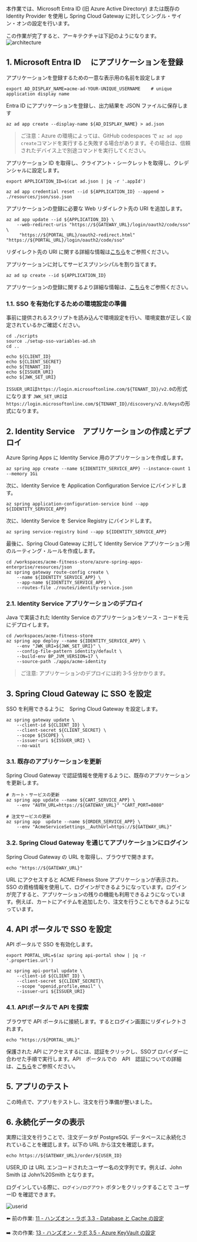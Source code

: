 本作業では、Microsoft Entra ID (旧 Azure Active Directory) または既存の Identity Provider を使用し Spring Cloud Gateway に対してシングル・サイン・オンの設定を行います。

この作業が完了すると、アーキテクチャは下記のようになります。
![architecture](images/scg-sso-services.png) 

## 1. Microsoft Entra ID 　にアプリケーションを登録

アプリケーションを登録するための一意な表示用の名前を設定します

```shell
export AD_DISPLAY_NAME=acme-ad-YOUR-UNIQUE_USERNAME    # unique application display name
```

Entra ID にアプリケーションを登録し、出力結果を JSON ファイルに保存します

```shell
az ad app create --display-name ${AD_DISPLAY_NAME} > ad.json
```

> ご注意：Azure の環境によっては、GitHub codespaces で `az ad app create`コマンドを実行すると失敗する場合があります。その場合は、信頼されたデバイス上で別途コマンドを実行してください。

アプリケーション ID を取得し、クライアント・シークレットを取得し、クレデンシャルに設定します。

```shell
export APPLICATION_ID=$(cat ad.json | jq -r '.appId')

az ad app credential reset --id ${APPLICATION_ID} --append > ./resources/json/sso.json
```

アプリケーションの登録に必要な Web リダイレクト先の URI を追加します。

```shell
az ad app update --id ${APPLICATION_ID} \
    --web-redirect-uris "https://${GATEWAY_URL}/login/oauth2/code/sso" \
     "https://${PORTAL_URL}/oauth2-redirect.html" "https://${PORTAL_URL}/login/oauth2/code/sso"
```

リダイレクト先の URI に関する詳細な情報は[こちら](https://docs.microsoft.com/ja-jp/azure/active-directory/develop/quickstart-register-app#add-a-redirect-uri)をご参照ください。

アプリケーションに対してサービスプリンシパルを割り当てます。

```shell
az ad sp create --id ${APPLICATION_ID}
```

アプリケーションの登録に関するより詳細な情報は、[こちら](https://docs.microsoft.com/ja-jp/azure/active-directory/develop/quickstart-register-app)をご参照ください。

### 1.1. SSO を有効化するための環境設定の準備

事前に提供されるスクリプトを読み込んで環境設定を行い、環境変数が正しく設定されているかご確認ください。

```shell
cd ./scripts
source ./setup-sso-variables-ad.sh
cd ..

echo ${CLIENT_ID}
echo ${CLIENT_SECRET}
echo ${TENANT_ID}
echo ${ISSUER_URI}
echo ${JWK_SET_URI}
```

`ISSUER_URI`は`https://login.microsoftonline.com/${TENANT_ID}/v2.0`の形式になります
`JWK_SET_URI`は`https://login.microsoftonline.com/${TENANT_ID}/discovery/v2.0/keys`の形式になります。

## 2. Identity Service　アプリケーションの作成とデプロイ

Azure Spring Apps に Identity Service 用のアプリケーションを作成します。

```shell
az spring app create --name ${IDENTITY_SERVICE_APP} --instance-count 1 --memory 1Gi
```

次に、Identity Service を Application Configuration Service にバインドします。

```shell
az spring application-configuration-service bind --app ${IDENTITY_SERVICE_APP}
```

次に、Identity Service を Service Registry にバインドします。

```shell
az spring service-registry bind --app ${IDENTITY_SERVICE_APP}
```

最後に、Spring Cloud Gateway に対して Identity Service アプリケーション用のルーティング・ルールを作成します。

```shell
cd /workspaces/acme-fitness-store/azure-spring-apps-enterprise/resources/json
az spring gateway route-config create \
    --name ${IDENTITY_SERVICE_APP} \
    --app-name ${IDENTITY_SERVICE_APP} \
    --routes-file ./routes/identity-service.json
```

### 2.1.  Identity Service アプリケーションのデプロイ

Java で実装された Identity Service のアプリケーションをソース・コードを元にデプロイします。

```shell
cd /workspaces/acme-fitness-store
az spring app deploy --name ${IDENTITY_SERVICE_APP} \
    --env "JWK_URI=${JWK_SET_URI}" \
    --config-file-pattern identity/default \
    --build-env BP_JVM_VERSION=17 \
    --source-path ./apps/acme-identity
```

> ご注意: アプリケーションのデプロイには約 3-5 分かかります。

## 3. Spring Cloud Gateway に SSO を設定

SSO を利用できるように　Spring Cloud Gateway を設定します。

```shell
az spring gateway update \
    --client-id ${CLIENT_ID} \
    --client-secret ${CLIENT_SECRET} \
    --scope ${SCOPE} \
    --issuer-uri ${ISSUER_URI} \
    --no-wait
```

### 3.1. 既存のアプリケーションを更新

Spring Cloud Gateway で認証情報を使用するように、既存のアプリケーションを更新します。

```shell
# カート・サービスの更新
az spring app update --name ${CART_SERVICE_APP} \
    --env "AUTH_URL=https://${GATEWAY_URL}" "CART_PORT=8080" 
    
# 注文サービスの更新
az spring app  update --name ${ORDER_SERVICE_APP} \
    --env "AcmeServiceSettings__AuthUrl=https://${GATEWAY_URL}" 
```

### 3.2. Spring Cloud Gateway を通じてアプリケーションにログイン

Spring Cloud Gateway の URL を取得し、ブラウザで開きます。

```shell
echo "https://${GATEWAY_URL}"
```

URL にアクセスすると ACME Fitness Store アプリケーションが表示され、SSO の資格情報を使用して、ログインができるようになっています。ログインが完了すると、アプリケーションの残りの機能も利用できるようになっています。例えば、カートにアイテムを追加したり、注文を行うこともできるようになっています。

## 4. API ポータルで SSO を設定

API ポータルで SSO を有効化します。

```shell
export PORTAL_URL=$(az spring api-portal show | jq -r '.properties.url')

az spring api-portal update \
    --client-id ${CLIENT_ID} \
    --client-secret ${CLIENT_SECRET}\
    --scope "openid,profile,email" \
    --issuer-uri ${ISSUER_URI}
```

### 4.1. APIポータルで API を探索

ブラウザで API ポータルに接続します。するとログイン画面にリダイレクトされます。

```shell
echo "https://${PORTAL_URL}"
```

保護された API にアクセスするには、認証をクリックし、SSOプ ロバイダーに合わせた手順で実行します。API　ポータルでの　API　認証についての詳細は、[こちら](https://docs.vmware.com/en/API-portal-for-VMware-Tanzu/1.0/api-portal-1-0.pdf)をご参照ください。

## 5. アプリのテスト

この時点で、アプリをテストし、注文を行う準備が整いました。

## 6. 永続化データの表示

実際に注文を行うことで、注文データが PostgreSQL データベースに永続化されていることを確認します。以下の URL から注文を確認します。

```text
echo https://${GATEWAY_URL}/order/${USER_ID}
```

USER_ID は URL エンコードされたユーザー名の文字列です。例えば、John Smith は John%20Smith となります。

ログインしている際に、`ログイン/ログアウト` ボタンをクリックすることで ユーザーID を確認できます。

![userid](images/user-id.png) 

⬅️ 前の作業: [11 - ハンズオン・ラボ 3.3 - Database と Cache の設定](../11-hol-3.3-configure-database-cache/README.md)

➡️ 次の作業: [13 - ハンズオン・ラボ 3.5 - Azure KeyVault の設定](../13-hol-3.5-configure-azure-keyvault/README.md)